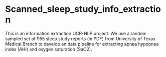 # Scanned_sleep_study_info_extraction
This is an information extraction OCR-NLP project. We use a random sampled set of 955 sleep study reports (in PDF) from  University of Texas Medical Branch to develop an data pipeline for extracting apnea hypopnea index (AHI) and oxygen saturation (SaO2). 
